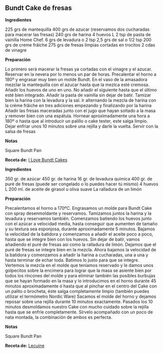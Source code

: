 ## Bundt Cake de fresas

**Ingredientes**

225 grs de mantequilla
400 grs de azucar (reservamos dos cucharadas para macerar las fresas)
240 grs de harina
4 huevos L
2 tsp de pasta de vainilla Home Chef.
6 grs de levadura o 2 tsp
2,5 grs de sal o 1/2 tsp
200 grs de creme frâiche
275 grs de fresas limpias cortadas en trocitos
2 cdas de vinagre

**Preparación**

Lo primero será macerar la fresas ya cortadas con el vinagre y el azucar. Reservar en la nevera por lo menos un par de horas.
Precalentar el horno a 180º y engrasar muy bien un molde Bundt.
En el vaso de la amasadora mezclar la mantequilla con el azucar hasta que la mezlca esté cremosa.
Añadir los huevos de uno en uno. No añadir el siguiente hasta que el último esté bien integrado.
Añadir la pasta de vainilla sin dejar de batir.
Tamizar bien la harina con la levadura y la sal.
Ir alternando la mezcla de harina con la créme frâiche en tres adiciones empezando y finalizando por la harina
Añadir las fresas maceradas junto con el jugo que hayan soltado a la masa y remover bien con una espátula.
Hornear aproximadamente una hora a 180º o hasta que al introducir un palillo o cake tester, este salga limpio.
Dejar enfriar unos 10 minutos sobre una rejilla y darle la vuelta.
Servir con la salsa de fresas

**Notas**

Square Bundt Pan

**Receta de:** [I Love Bundt Cakes](http://ilovebundtcakes.blogspot.com.es/2015/05/strawberry-bundt-cake.html)

**Ingredientes**

350 gr. de azúcar
450 gr. de harina
16 gr. de levadura química
400 gr. de puré de fresas (puede ser congelado o lo puedes hacer tú mismo)
4 huevos L
200 ml. de aceite de girasol u oliva suave
La ralladura de un limón

**Preparación**

Precalentamos el horno a 170ºC.
Engrasamos un molde para Bundt Cake con spray desenmoldante y reservamos.
Tamizamos juntos la harina y la levadura y reservamos también.
Comenzamos batiendo los huevos junto con el azúcar a velocidad media, hasta conseguir que aumenten de tamaño y su textura sea esponjosa, durante aproximadamente 5 minutos.
Bajamos la velocidad de la batidora y comenzamos a añadir el aceite poco a poco, hasta que se integre bien con los huevos.
Sin dejar de batir, vamos añadiendo el puré de fresas así como la ralladura de limón. Dejamos que el puré de fresas se integre bien en la mezcla.
Ahora bajamos la velocidad de la batidora y comenzamos a añadir la harina a cucharadas, una a una y hasta terminar de echar toda. Batimos lo justo para que se integre.
Vertemos la mezcla en el molde que teníamos reservado y le damos unos golpecitos sobre la encimera para lograr que la masa se asiente bien por todos los rincones del molde y para eliminar también las posibles burbujas que se hayan formado en la masa y lo introducimos en el horno durante 45 minutos aproximadamente ó hasta que al pinchar en el centro del Cake con un palito o brocheta, éste salga completamente limpio (también puedes utilizar el termómetro Nordic Ware)
Sacamos el molde del horno y dejamos reposar sobre una rejilla durante 10 minutos exactamente. Pasados los 10 minutos desmoldamos nuestro Cake con mucho cuidado sobre la rejilla hasta que se enfríe completamente.
Sírvelo acompañado con un poco de nata montada, la combinación de ambos es perfecta.

**Notas**

Square Bundt Pan

**Receta de:** [Lecuine](http://www.lecuine.com/blog/bundt-cake-de-fresas/)